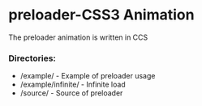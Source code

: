 # preloader-CSS3 Animation
The preloader animation is written in CCS
### Directories: 
 - /example/ - Example of preloader usage
 - /example/infinite/ - Infinite load
 - /source/ - Source of preloader
